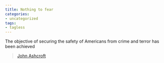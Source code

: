 ```yaml
---
title: Nothing to fear
categories:
- uncategorized
tags:
- tagless
---
```


> 
The objective of securing the safety of Americans from crime and terror has been achieved
> 
> [John Ashcroft][1]

   [1]: http://www.timesonline.co.uk/article/0,,3-1351824,00.html
